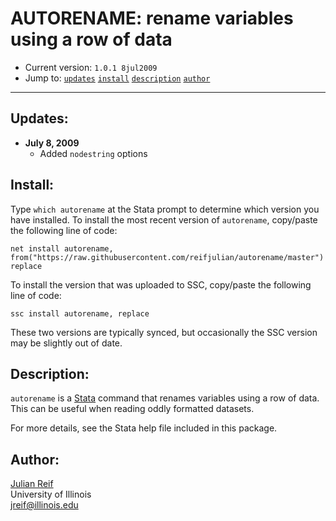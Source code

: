 # AUTORENAME: rename variables using a row of data

- Current version: `1.0.1 8jul2009`
- Jump to: [`updates`](#recent-updates) [`install`](#install) [`description`](#description) [`author`](#author)

-----------

## Updates:

* **July 8, 2009**
  - Added `nodestring` options

## Install:

Type `which autorename` at the Stata prompt to determine which version you have installed. To install the most recent version of `autorename`, copy/paste the following line of code:

```
net install autorename, from("https://raw.githubusercontent.com/reifjulian/autorename/master") replace
```

To install the version that was uploaded to SSC, copy/paste the following line of code:
```
ssc install autorename, replace
```

These two versions are typically synced, but occasionally the SSC version may be slightly out of date.

## Description: 

`autorename` is a [Stata](http://www.stata.com) command that renames variables using a row of data. This can be useful when reading oddly formatted datasets.

For more details, see the Stata help file included in this package.

## Author:

[Julian Reif](http://www.julianreif.com)
<br>University of Illinois
<br>jreif@illinois.edu
